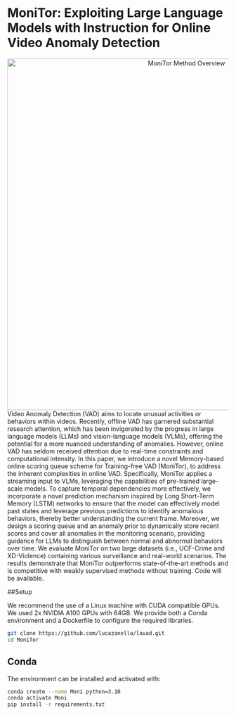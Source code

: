 # MoniTor: Exploiting Large Language Models with Instruction for Online Video Anomaly Detection
<div align="center">
  <img src="https://github.com/user-attachments/assets/4fa0a527-8a79-4778-a62f-beab0a5f94b5" alt="MoniTor Method Overview" width="800">
</div>
Video Anomaly Detection (VAD) aims to locate unusual activities or behaviors within videos. Recently, offline VAD has garnered substantial research attention, which has been invigorated by the progress in large language models (LLMs) and vision-language models (VLMs), offering the potential for a more nuanced understanding of anomalies. 
However, online VAD has seldom received attention due to real-time constraints and computational intensity. 
In this paper, we introduce a novel Memory-based online scoring queue scheme for Training-free VAD (MoniTor), to address the inherent complexities in online VAD. 
Specifically, MoniTor applies a streaming input to VLMs, leveraging the capabilities of pre-trained large-scale models. 
To capture temporal dependencies more effectively, we incorporate a novel prediction mechanism inspired by Long Short-Term Memory (LSTM) networks to ensure that the model can effectively model past states and leverage previous predictions to identify anomalous behaviors, thereby better understanding the current frame. 
Moreover, we design a scoring queue and an anomaly prior to dynamically store recent scores and cover all anomalies in the monitoring scenario, providing guidance for LLMs to distinguish between normal and abnormal behaviors over time.
We evaluate MoniTor on two large datasets (i.e., UCF-Crime and XD-Violence) containing various surveillance and real-world scenarios. 
The results demonstrate that MoniTor outperforms state-of-the-art methods and is competitive with weakly supervised methods without training. Code will be available.

##Setup

We recommend the use of a Linux machine with CUDA compatible GPUs. We used 2x NVIDIA A100 GPUs with 64GB. We provide both a Conda environment and a Dockerfile to configure the required libraries.

```bash
git clone https://github.com/lucazanella/lavad.git
cd MoniTor
```

## Conda

The environment can be installed and activated with:

```bash
conda create --name Moni python=3.10
conda activate Moni
pip install -r requirements.txt
```
